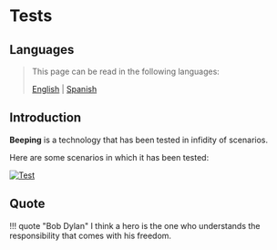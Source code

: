 # Tests

## Languages

> This page can be read in the following languages:
>  
> [English](https://docs.beeping.land/tests) | [Spanish](https://docs-es.beeping.land/tests)

## Introduction

**Beeping** is a technology that has been tested in infidity of scenarios.

Here are some scenarios in which it has been tested:

[![Test](/assets/images/deck/beeping.017.jpeg)](/assets/images/deck/beeping.017.jpeg)

## Quote

!!! quote "Bob Dylan"
    I think a hero is the one who understands the responsibility that comes with his freedom.